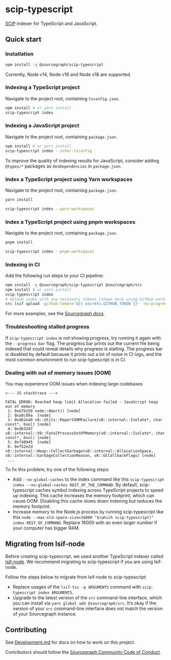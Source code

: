 # scip-typescript

[SCIP](https://github.com/sourcegraph/scip) indexer for TypeScript and JavaScript.

## Quick start

### Installation

```sh
npm install -g @sourcegraph/scip-typescript
```

Currently, Node v14, Node v16 and Node v18 are supported. <!-- Source of truth: .github/workflows/ci.yml -->

### Indexing a TypeScript project

Navigate to the project root, containing `tsconfig.json`.

```sh
npm install # or yarn install
scip-typescript index
```

### Indexing a JavaScript project

Navigate to the project root, containing `package.json`.

```sh
npm install # or yarn install
scip-typescript index --infer-tsconfig
```

To improve the quality of indexing results for JavaScript,
consider adding `@types/*` packages as `devDependencies` in `package.json`.

### Index a TypeScript project using Yarn workspaces

Navigate to the project root, containing `package.json`.

```sh
yarn install

scip-typescript index --yarn-workspaces
```

### Index a TypeScript project using pnpm workspaces

Navigate to the project root, containing `package.json`.

```sh
pnpm install

scip-typescript index --pnpm-workspaces
```

### Indexing in CI

Add the following run steps to your CI pipeline:

```sh
npm install -g @sourcegraph/scip-typescript @sourcegraph/src
npm install # or yarn install
scip-typescript index
# Upload index with any necessary tokens (shown here using GitHub workflow syntax)
src lsif upload -github-token='${{ secrets.GITHUB_TOKEN }}' -no-progress
```

For more examples, see the
[Sourcegraph docs](https://docs.sourcegraph.com/code_intelligence/how-to/index_a_typescript_and_javascript_repository).

### Troubleshooting stalled progress

If `scip-typescript index` is not showing progress, try running it again with
the `--progress-bar` flag. The progress bar prints out the current file being
indexed that could reveal details why progress is stalling. The progress bar
is disabled by default because it prints out a lot of noise in CI logs, and
the most common environment to run scip-typescript is in CI.

### Dealing with out of memory issues (OOM)

You may experience OOM issues when indexing large codebases

```
<--- JS stacktrace --->

FATAL ERROR: Reached heap limit Allocation failed - JavaScript heap out of memory
 1: 0xb7b150 node::Abort() [node]
 2: 0xa8c89a  [node]
 3: 0xd62ea0 v8::Utils::ReportOOMFailure(v8::internal::Isolate*, char const*, bool) [node]
 4: 0xd63247 v8::internal::V8::FatalProcessOutOfMemory(v8::internal::Isolate*, char const*, bool) [node]
 5: 0xf40945  [node]
 6: 0xf52e2d v8::internal::Heap::CollectGarbage(v8::internal::AllocationSpace, v8::internal::GarbageCollectionReason, v8::GCCallbackFlags) [node]
 ...
```

To fix this problem, try one of the following steps:

- Add `--no-global-caches` to the index command like this `scip-typescript
index --no-global-caches REST_OF_THE_COMMAND`. By default, scip-typescript
  caches symbol indexing across TypeScript projects to speed up indexing. This
  cache increases the memory footprint, which can cause OOM. Disabling this cache
  slows down indexing but reduces the memory footprint.
- Increase memory to the Node.js process by running scip-typescript like this
  `node --max-old-space-size=16000 "$(which scip-typescript)" index REST_OF_COMMAND`.
  Replace 16000 with an even larger number if your computer has bigger RAM.

## Migrating from lsif-node

Before creating scip-typescript, we used another TypeScript indexer called
[lsif-node](https://github.com/sourcegraph/lsif-node). We recommend migrating
to scip-typescript if you are using lsif-node.

Follow the steps below to migrate from lsif-node to scip-typescript:

- Replace usages of the `lsif-tsc -p ARGUMENTS` command with `scip-typescript index ARGUMENTS`.
- Upgrade to the latest version of the `src` command-line interface, which you
  can install via `yarn global add @sourcegraph/src`. It’s okay if the version
  of your `src` command-line interface does not match the version of your
  Sourcegraph instance.

## Contributing

See [Development.md](./Development.md) for docs on how to work on this project.

Contributors should follow the [Sourcegraph Community Code of Conduct](https://handbook.sourcegraph.com/company-info-and-process/community/code_of_conduct/).
